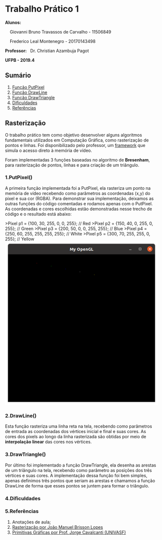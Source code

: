 <h1>Trabalho Prático 1</h1>
<p><b>Alunos:</b> </p>
<p>&nbsp;&nbsp;&nbsp; Giovanni Bruno Travassos de Carvalho - 11506849</p>
<p>&nbsp;&nbsp;&nbsp;	Frederico Leal Montenegro - 20170143498</p>
<p><b>Professor:</b>&nbsp;&nbsp; Dr. Christian Azambuja Pagot</p>
<p><b>UFPB - 2019.4</b></p>

<h2>Sumário</h2>
<ol>
	<li><a href="https://github.com/GiovanniBru/CG/tree/master/Trabalho%201%20-%20Rasteriza%C3%A7%C3%A3o#1putpixel">Função PutPixel</a></li>
	<li><a href="https://github.com/GiovanniBru/CG/tree/master/Trabalho%201%20-%20Rasteriza%C3%A7%C3%A3o#2drawline">Função DrawLine</a></li>
	<li><a href="https://github.com/GiovanniBru/CG/tree/master/Trabalho%201%20-%20Rasteriza%C3%A7%C3%A3o#3drawtriangle">Função DrawTriangle</a></li>
	<li><a href="https://github.com/GiovanniBru/CG/tree/master/Trabalho%201%20-%20Rasteriza%C3%A7%C3%A3o#4dificuldades">Dificuldades</a></li>
	<li><a href="https://github.com/GiovanniBru/CG/tree/master/Trabalho%201%20-%20Rasteriza%C3%A7%C3%A3o#5refer%C3%AAncias">Referências</a></li>
</ol>

<h2>Rasterização</h2> 
<p>  O trabalho prático tem como objetivo desenvolver alguns algoritmos fundamentais utilizados em Computação Gráfica, como rasterização de pontos e linhas. Foi disponibilizado pelo professor, um <a href="https://github.com/capagot/icg/tree/master/mygl_framwork">framework</a> que simula o acesso direto à memória de vídeo. </p>
<p> Foram implementadas 3 funções baseadas no algoritmo de <b>Bresenham</b>, para rasterização de pontos, linhas e para criação de um triângulo. </p>

<h3>1.PutPixel()</h3>
<p>A primeira função implementada foi a PutPixel, ela rasteriza um ponto na memória de vídeo recebendo como parâmetros as coordenadas (x,y) do pixel e sua cor (RGBA).
Para demonstrar sua implementação, deixamos as outras funções do código comentadas e rodamos apenas com o PutPixel. As coordenadas e cores escolhidas estão demonstradas nesse trecho de código e o resultado está abaixo: </p>
>Pixel p1 = {100, 30, 255, 0, 0, 255}; // Red 
>Pixel p2 = {150, 40, 0, 255, 0, 255}; // Green
>Pixel p3 = {200, 50, 0, 0, 255, 255}; // Blue 
>Pixel p4 = {250, 60, 255, 255, 255, 255}; // White
>Pixel p5 = {300, 70, 255, 255, 0, 255}; // Yellow
<img src = "https://github.com/GiovanniBru/CG/blob/master/Trabalho%201%20-%20Rasteriza%C3%A7%C3%A3o/imagens/PutPixel.png">

<h3>2.DrawLine()</h3>
<p>Esta função rasteriza uma linha reta na tela, recebendo como parâmetros de entrada as coordenadas dos vértices inicial e final e suas cores. As cores dos pixels ao longo da linha rasterizada são obtidas por meio de <b>interpolação linear</b> das cores nos vértices. </p>

<h3>3.DrawTriangle()</h3>
<p>Por último foi implementado a função DrawTriangle, ela desenha as arestas de um triângulo na tela, recebendo como parâmetro as posições dos três vértices e suas cores. 
A implementação dessa função foi bem simples, apenas definimos três pontos que seriam as arestas e chamamos a função DrawLine de forma que esses pontos se juntem para formar o triângulo. </p>

<h3>4.Dificuldades</h3>

<h3>5.Referências</h3>
<ol>
	<li>Anotações de aula;</li>
	<li><a href="disciplinas.ist.utl.pt/leic-cg/textos/livro/Rasterizacao.pdf">Rasterização por João Manuel Brisson Lopes</a></li>
	<li><a href="univasf.edu.br/~jorge.cavalcanti/comput_graf04_prim_graficas2.pdf">Primitivas Gráficas por Prof. Jorge Cavalcanti (UNIVASF)</a></li>
</ol>

